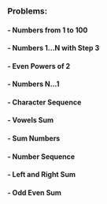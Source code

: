 ### Problems:

#### - Numbers from 1 to 100
#### - Numbers 1...N with Step 3
#### - Even Powers of 2
#### - Numbers N...1
#### - Character Sequence
#### - Vowels Sum
#### - Sum Numbers
#### - Number Sequence
#### - Left and Right Sum
#### - Odd Even Sum